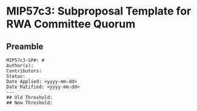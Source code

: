 # MIP57c3: Subproposal Template for RWA Committee Quorum 

## Preamble
```
MIP57c3-SP#: #
Author(s):
Contributors:
Status: 
Date Applied: <yyyy-mm-dd>
Date Ratified: <yyyy-mm-dd>
---
## Old Threshold:
## New Threshold: 
